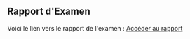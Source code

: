 ## Rapport d'Examen

Voici le lien vers le rapport de l'examen : [Accéder au rapport]([https://lien-vers-le-rapport.com](https://docs.google.com/document/d/1Hs6paxIFSp9ERsL8_6i-TbZuof5BbBd57VobiGnOAAo/edit?usp=sharing))
